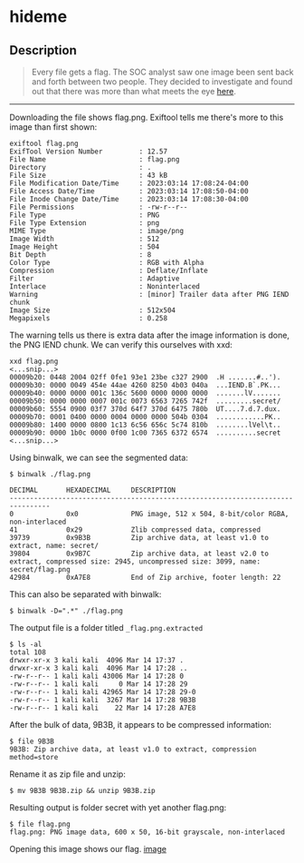 # hideme
## Description

>Every file gets a flag. The SOC analyst saw one image been sent back and forth between two people. They decided to investigate and found out that there was more than what meets the eye [here](https://artifacts.picoctf.net/c/493/flag.png).

-------------------

Downloading the file shows flag.png. Exiftool tells me there's more to this image than first shown:
```
exiftool flag.png
ExifTool Version Number         : 12.57
File Name                       : flag.png
Directory                       : .
File Size                       : 43 kB
File Modification Date/Time     : 2023:03:14 17:08:24-04:00
File Access Date/Time           : 2023:03:14 17:08:50-04:00
File Inode Change Date/Time     : 2023:03:14 17:08:30-04:00
File Permissions                : -rw-r--r--
File Type                       : PNG
File Type Extension             : png
MIME Type                       : image/png
Image Width                     : 512
Image Height                    : 504
Bit Depth                       : 8
Color Type                      : RGB with Alpha
Compression                     : Deflate/Inflate
Filter                          : Adaptive
Interlace                       : Noninterlaced
Warning                         : [minor] Trailer data after PNG IEND chunk
Image Size                      : 512x504
Megapixels                      : 0.258
```

The warning tells us there is extra data after the image information is done, the PNG IEND chunk. 
We can verify this ourselves with xxd:
```
xxd flag.png
<...snip...>
00009b20: 0448 2004 02ff 0fe1 93e1 23be c327 2900  .H .......#..').
00009b30: 0000 0049 454e 44ae 4260 8250 4b03 040a  ...IEND.B`.PK...
00009b40: 0000 0000 001c 136c 5600 0000 0000 0000  .......lV.......
00009b50: 0000 0000 0007 001c 0073 6563 7265 742f  .........secret/
00009b60: 5554 0900 03f7 370d 64f7 370d 6475 780b  UT....7.d.7.dux.
00009b70: 0001 0400 0000 0004 0000 0000 504b 0304  ............PK..
00009b80: 1400 0000 0800 1c13 6c56 656c 5c74 810b  ........lVel\t..
00009b90: 0000 1b0c 0000 0f00 1c00 7365 6372 6574  ..........secret
<...snip...>
```

Using binwalk, we can see the segmented data:
```
$ binwalk ./flag.png        

DECIMAL       HEXADECIMAL     DESCRIPTION
--------------------------------------------------------------------------------
0             0x0             PNG image, 512 x 504, 8-bit/color RGBA, non-interlaced
41            0x29            Zlib compressed data, compressed
39739         0x9B3B          Zip archive data, at least v1.0 to extract, name: secret/
39804         0x9B7C          Zip archive data, at least v2.0 to extract, compressed size: 2945, uncompressed size: 3099, name: secret/flag.png
42984         0xA7E8          End of Zip archive, footer length: 22
```

This can also be separated with binwalk:
```
$ binwalk -D=".*" ./flag.png 
```

The output file is a folder titled `_flag.png.extracted`

```
$ ls -al
total 108
drwxr-xr-x 3 kali kali  4096 Mar 14 17:37 .
drwxr-xr-x 3 kali kali  4096 Mar 14 17:28 ..
-rw-r--r-- 1 kali kali 43006 Mar 14 17:28 0
-rw-r--r-- 1 kali kali     0 Mar 14 17:28 29
-rw-r--r-- 1 kali kali 42965 Mar 14 17:28 29-0
-rw-r--r-- 1 kali kali  3267 Mar 14 17:28 9B3B
-rw-r--r-- 1 kali kali    22 Mar 14 17:28 A7E8
```

After the bulk of data, 9B3B, it appears to be compressed information:
```
$ file 9B3B           
9B3B: Zip archive data, at least v1.0 to extract, compression method=store
```

Rename it as zip file and unzip:
```
$ mv 9B3B 9B3B.zip && unzip 9B3B.zip
```

Resulting output is folder secret with yet another flag.png:
```
$ file flag.png 
flag.png: PNG image data, 600 x 50, 16-bit grayscale, non-interlaced
```

Opening this image shows our flag.
[image](https://github.com/spencerja/picoCTF_2023_Writeup/blob/main/Forensics/Images/Pasted%20image%2020230314175651.png)
